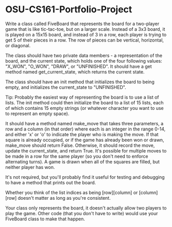 # OSU-CS161-Portfolio-Project
Write a class called FiveBoard that represents the board for a two-player game that is like tic-tac-toe, but on a larger scale. Instead of a 3x3 board, it is played on a 15x15 board, and instead of 3 in a row, each player is trying to get 5 of their pieces in a row. The row of pieces can be vertical, horizontal, or diagonal.

The class should have two private data members - a representation of the board, and the current state, which holds one of the four following values: "X_WON", "O_WON", "DRAW", or "UNFINISHED". It should have a get method named get_current_state, which returns the current state.

The class should have an init method that initializes the board to being empty, and initializes the current_state to "UNFINISHED".

Tip: Probably the easiest way of representing the board is to use a list of lists. The init method could then initialize the board to a list of 15 lists, each of which contains 15 empty strings (or whatever character you want to use to represent an empty space).

It should have a method named make_move that takes three parameters, a row and a column (in that order) where each is an integer in the range 0-14, and either 'x' or 'o' to indicate the player who is making the move. If that square is already occupied, or if the game has already been won or drawn, make_move should return False. Otherwise, it should record the move, update the current_state, and return True. It's possible for multiple moves to be made in a row for the same player (so you don't need to enforce alternating turns). A game is drawn when all of the squares are filled, but neither player has won.

It's not required, but you'll probably find it useful for testing and debugging to have a method that prints out the board.

Whether you think of the list indices as being [row][column] or [column][row] doesn't matter as long as you're consistent.

Your class only represents the board, it doesn't actually allow two players to play the game. Other code (that you don't have to write) would use your FiveBoard class to make that happen.
